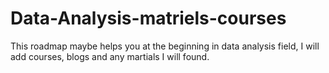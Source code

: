 # Data-Analysis-matriels-courses
This roadmap maybe helps you at the beginning in data analysis field, I will add courses, blogs and any martials I will found. 
